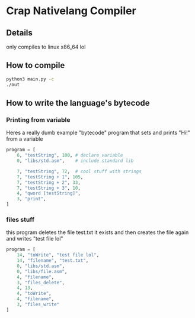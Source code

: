 # Crap Nativelang Compiler
## Details
only compiles to linux x86_64 lol
## How to compile

```bash
python3 main.py -c
./out
```
## How to write the language's bytecode
### Printing from variable
Heres a really dumb example "bytecode" program that sets and prints "Hi!" from a variable
```python
program = [
    6, "testString", 100, # declare variable
    0, "libs/std.asm",    # include standard lib

    7, "testString", 72,  # cool stuff with strings
    7, "testString + 1", 105,
    7, "testString + 2", 33,
    7, "testString + 3", 10,
    4, "qword [testString]",
    3, "print",
]
```
### files stuff
this program deletes the file test.txt it exists and then creates the file again and writes "test file lol"
```python
program = [
    14, "toWrite", "test file lol",
    14, "filename", "test.txt",
    0, "libs/std.asm",
    0, "libs/file.asm",
    4, "filename",
    3, "files_delete",
    4, 13,
    4, "toWrite",
    4, "filename",
    3, "files_write"
]
```